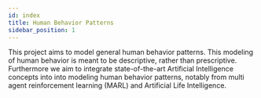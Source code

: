 ```yaml
---
id: index
title: Human Behavior Patterns
sidebar_position: 1
---
```


This project aims to model general human behavior patterns. This modeling of human behavior is meant to be descriptive, rather than prescriptive. Furthermore we aim to integrate state-of-the-art Artificial Intelligence concepts into into modeling human behavior patterns, notably from multi agent reinforcement learning (MARL) and Artificial Life Intelligence.

